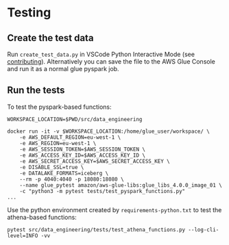 # Testing

## Create the test data

Run `create_test_data.py` in VSCode Python Interactive Mode (see [contributing](/docs/CONTRIBUTING.md)). Alternatively you can save the file to the AWS Glue Console and run it as a normal glue pyspark job.

## Run the tests

To test the pyspark-based functions:

```
WORKSPACE_LOCATION=$PWD/src/data_engineering

docker run -it -v $WORKSPACE_LOCATION:/home/glue_user/workspace/ \
    -e AWS_DEFAULT_REGION=eu-west-1 \
    -e AWS_REGION=eu-west-1 \
    -e AWS_SESSION_TOKEN=$AWS_SESSION_TOKEN \
    -e AWS_ACCESS_KEY_ID=$AWS_ACCESS_KEY_ID \
    -e AWS_SECRET_ACCESS_KEY=$AWS_SECRET_ACCESS_KEY \
    -e DISABLE_SSL=true \
    -e DATALAKE_FORMATS=iceberg \
    --rm -p 4040:4040 -p 18080:18080 \
    --name glue_pytest amazon/aws-glue-libs:glue_libs_4.0.0_image_01 \
    -c "python3 -m pytest tests/test_pyspark_functions.py"
...

```

Use the python environment created by `requirements-python.txt` to test the athena-based functions:

```
pytest src/data_engineering/tests/test_athena_functions.py --log-cli-level=INFO -vv
```